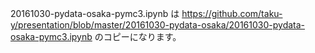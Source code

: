 20161030-pydata-osaka-pymc3.ipynb は https://github.com/taku-y/presentation/blob/master/20161030-pydata-osaka/20161030-pydata-osaka-pymc3.ipynb のコピーになります。
